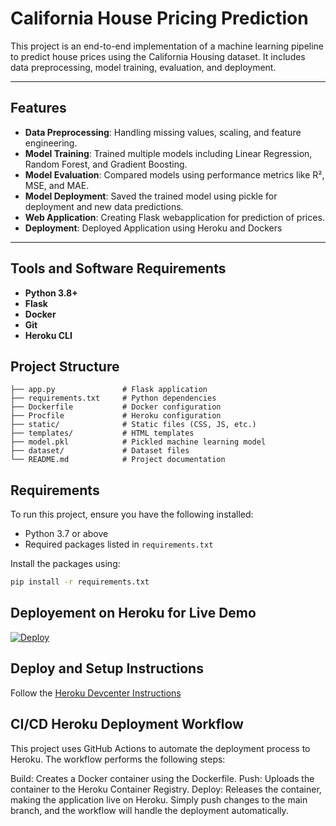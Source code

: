# California House Pricing Prediction

This project is an end-to-end implementation of a machine learning pipeline to predict house prices using the California Housing dataset. It includes data preprocessing, model training, evaluation, and deployment.

---

## Features

- **Data Preprocessing**: Handling missing values, scaling, and feature engineering.
- **Model Training**: Trained multiple models including Linear Regression, Random Forest, and Gradient Boosting.
- **Model Evaluation**: Compared models using performance metrics like R², MSE, and MAE.
- **Model Deployment**: Saved the trained model using pickle for deployment and new data predictions.
- **Web Application**: Creating Flask webapplication for prediction of prices.
- **Deployment**: Deployed Application using Heroku and Dockers

---

## Tools and Software Requirements
- **Python 3.8+**
- **Flask**
- **Docker**
- **Git**
- **Heroku CLI**


## Project Structure
```plaintext
├── app.py               # Flask application
├── requirements.txt     # Python dependencies
├── Dockerfile           # Docker configuration
├── Procfile             # Heroku configuration
├── static/              # Static files (CSS, JS, etc.)
├── templates/           # HTML templates
├── model.pkl            # Pickled machine learning model
├── dataset/             # Dataset files
└── README.md            # Project documentation
```
## Requirements

To run this project, ensure you have the following installed:
- Python 3.7 or above
- Required packages listed in `requirements.txt`

Install the packages using:
```bash
pip install -r requirements.txt
```
## Deployement on Heroku for Live Demo
[![Deploy](https://www.herokucdn.com/deploy/button.svg)](https://heroku.com/deploy?template=https://github.com/Jafri115/end-to-end-ml-california-pricing)

## Deploy and Setup Instructions

Follow the [Heroku Devcenter Instructions](https://devcenter.heroku.com/articles/app-webhooks-tutorial)


## CI/CD Heroku Deployment Workflow
This project uses GitHub Actions to automate the deployment process to Heroku. The workflow performs the following steps:

Build: Creates a Docker container using the Dockerfile.
Push: Uploads the container to the Heroku Container Registry.
Deploy: Releases the container, making the application live on Heroku.
Simply push changes to the main branch, and the workflow will handle the deployment automatically.